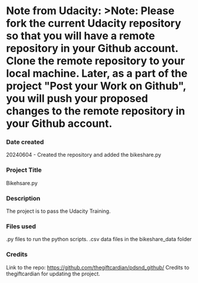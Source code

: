 # Note from Udacity: >**Note**: Please **fork** the current Udacity repository so that you will have a **remote** repository in **your** Github account. Clone the remote repository to your local machine. Later, as a part of the project "Post your Work on Github", you will push your proposed changes to the remote repository in your Github account.
###


### Date created
20240604 - Created the repository and added the bikeshare.py

### Project Title
Bikehsare.py

### Description
The project is to pass the Udacity Training.

### Files used
.py files to run the python scripts.
.csv data files in the bikeshare_data folder

### Credits
Link to the repo: https://github.com/thegiftcardian/pdsnd_github/
Credits to thegiftcardian for updating the project.

